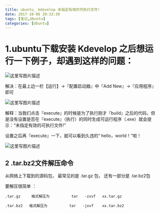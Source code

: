 ```yaml
---
title: ubuntu_ kdevelop 未指定有效的可执行文件!
date: 2017-10-06 20:33:30
tags: [笔记,Ubuntu]
categories: [Ubuntu] 
---
```

# 1.ubuntu下载安装 Kdevelop 之后想运行一下例子，却遇到这样的问题：

![这里写图片描述](http://img.blog.csdn.net/20171020221536697?watermark/2/text/aHR0cDovL2Jsb2cuY3Nkbi5uZXQvd2VpeGluXzM3MjUxMDQ0/font/5a6L5L2T/fontsize/400/fill/I0JBQkFCMA==/dissolve/70/gravity/SouthEast)

解决：在最上边一栏【运行】->『配置启动器』中『Add New』->『应用程序』即可

![这里写图片描述](http://img.blog.csdn.net/20171020221920586?watermark/2/text/aHR0cDovL2Jsb2cuY3Nkbi5uZXQvd2VpeGluXzM3MjUxMDQ0/font/5a6L5L2T/fontsize/400/fill/I0JBQkFCMA==/dissolve/70/gravity/SouthEast)

解释：当我们点击『execute』的时候是为了执行刚才『build』之后的代码，但是没有设置是否在『execute』（执行）的同时生成可运行程序（.exe）就会提示：“未指定有效的可执行文件!”


设置之后再『execute』一下，就可以看到久违的“ hello，world！”啦！

![这里写图片描述](http://img.blog.csdn.net/20171020222855302?watermark/2/text/aHR0cDovL2Jsb2cuY3Nkbi5uZXQvd2VpeGluXzM3MjUxMDQ0/font/5a6L5L2T/fontsize/400/fill/I0JBQkFCMA==/dissolve/70/gravity/SouthEast)






## 2 .tar.bz2文件解压命令

从网络上下载到的源码包， 最常见的是 .tar.gz 包， 还有一部分是 .tar.bz2包


要解压很简单 ：

```
.tar.gz     格式解压为          tar   -zxvf   xx.tar.gz

.tar.bz2   格式解压为          tar   -jxvf    xx.tar.bz2
```
